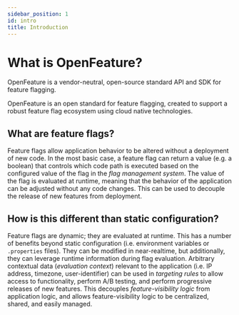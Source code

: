 ```yaml
---
sidebar_position: 1
id: intro
title: Introduction
---
```


# What is OpenFeature?

OpenFeature is a vendor-neutral, open-source standard API and SDK for feature flagging.

OpenFeature is an open standard for feature flagging, created to support a robust feature flag ecosystem using cloud native technologies.

## What are feature flags?

Feature flags allow application behavior to be altered without a deployment of new code. In the most basic case, a feature flag can return a value (e.g. a boolean) that controls which code path is executed based on the configured value of the flag in the _flag management system_. The value of the flag is evaluated at runtime, meaning that the behavior of the application can be adjusted without any code changes. This can be used to decouple the release of new features from deployment.

## How is this different than static configuration?

Feature flags are dynamic; they are evaluated at runtime. This has a number of benefits beyond static configuration (i.e. environment variables or `.properties` files). They can be modified in near-realtime, but additionally, they can leverage runtime information during flag evaluation. Arbitrary contextual data (_evaluation context_) relevant to the application (i.e. IP address, timezone, user-identifier) can be used in _targeting rules_ to allow access to functionality, perform A/B testing, and perform progressive releases of new features. This decouples _feature-visibility logic_ from application logic, and allows feature-visibility logic to be centralized, shared, and easily managed.
